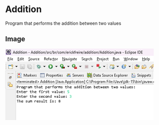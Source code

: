 # Addition
 Program that performs the addition between two values

## Image
![Currículo no Computador](Addition.png)
